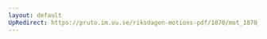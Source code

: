 ```yaml
---
layout: default
UpRedirect: https://pruto.im.uu.se/riksdagen-motions-pdf/1870/mot_1870__ak__163/mot_1870__ak__163-002.pdf
---
```

